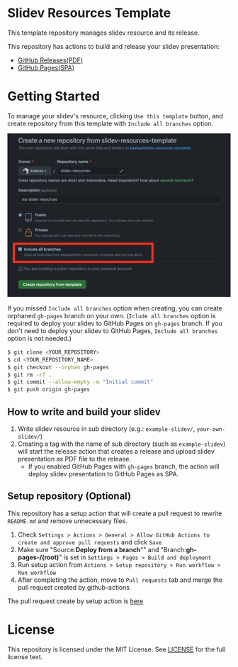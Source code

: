 # Slidev Resources Template

This template repository manages slidev resource and its release.

This repository has actions to build and release your slidev presentation:
* [GitHub Releases(PDF)](https://github.com/kaakaa/slidev-resources-template/releases/tag/example-slidev)
* [GitHub Pages(SPA)](https://kaakaa.github.io/slidev-resources-template/)

# Getting Started

To manage your slidev's resource, clicking `Use this template` button, and create repository from this template with `Include all branches` option. 

![create-repo.png](./assets/create-repo.png)

If you missed `Include all branches` option when creating, you can create orphaned `gh-pages` branch on your own. (`Iclude all branches` option is required to deploy your slidev to GitHub Pages on `gh-pages` branch. If you don't need to deploy your slidev to GitHub Pages, `Include all branches` option is not needed.)

```sh
$ git clone <YOUR_REPOSITORY>
$ cd <YOUR_REPOSITORY_NAME>
$ git checkout --orphan gh-pages
$ git rm -rf .
$ git commit --allow-empty -m "Initial commit"
$ git push origin gh-pages
```

## How to write and build your slidev

1. Write slidev resource in sub directory (e.g.: `example-slidev/`, `your-own-slidev/`)
2. Creating a tag with the name of sub directory (such as `example-slidev`) will start the release action that creates a release and upload slidev presentation as PDF file to the release.
   * If you enabled GitHub Pages with `gh-pages` branch, the action will deploy slidev presentation to GitHub Pages as SPA.

## Setup repository (Optional)

This repository has a setup action that will create a pull request to rewrite `README.md` and remove unnecessary files. 

1. Check `Settings > Actions > General > Allow GitHub Actions to create and approve pull requests` and click `Save`
2. Make sure "Source:**Deploy from a branch**"" and "Branch:**gh-pages-/(root)**" is set in `Settings > Pages > Build and deployment`
3. Run setup action from `Actions > Setup repository > Run workflow > Run workflow`
4. After completing the action, move to `Pull requests` tab and merge the pull request created by github-actions

The pull request create by setup action is [here](https://github.com/kaakaa/slidev-resources-template/pull/1)

# License

This repository is licensed under the MIT License. See [LICENSE](LICENSE) for the full license text.
